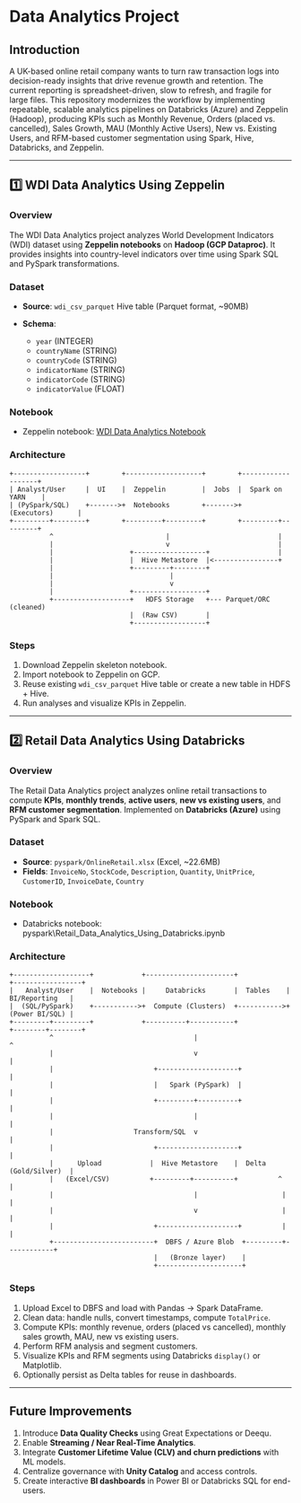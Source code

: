 # Data Analytics Project

## Introduction
A UK-based online retail company wants to turn raw transaction logs into decision-ready insights that drive revenue growth and retention. The current reporting is spreadsheet-driven, slow to refresh, and fragile for large files. This repository modernizes the workflow by implementing repeatable, scalable analytics pipelines on Databricks (Azure) and Zeppelin (Hadoop), producing KPIs such as Monthly Revenue, Orders (placed vs. cancelled), Sales Growth, MAU (Monthly Active Users), New vs. Existing Users, and RFM-based customer segmentation using Spark, Hive, Databricks, and Zeppelin.

---

## 1️⃣ WDI Data Analytics Using Zeppelin

### Overview

The WDI Data Analytics project analyzes World Development Indicators (WDI) dataset using **Zeppelin notebooks** on **Hadoop (GCP Dataproc)**. It provides insights into country-level indicators over time using Spark SQL and PySpark transformations.

### Dataset

* **Source**: `wdi_csv_parquet` Hive table (Parquet format, \~90MB)
* **Schema**:

  * `year` (INTEGER)
  * `countryName` (STRING)
  * `countryCode` (STRING)
  * `indicatorName` (STRING)
  * `indicatorCode` (STRING)
  * `indicatorValue` (FLOAT)

### Notebook

* Zeppelin notebook: [WDI Data Analytics Notebook](spark/notebook/Spark%20Dataframe%20-%20WDI%20Data%20Analytics.json) 

### Architecture

```
+------------------+        +-------------------+        +-------------------+
| Analyst/User     |  UI    |  Zeppelin         |  Jobs  |  Spark on YARN    |
| (PySpark/SQL)    +------->+  Notebooks        +------->+  (Executors)      |
+---------+--------+        +---------+---------+        +---------+---------+
          ^                            |                           |
          |                            v                           |
          |                   +------------------+                 |
          |                   |  Hive Metastore  |<----------------+
          |                   +---------+--------+
          |                             |
          |                             v
          |                   +------------------+
          +-------------------+   HDFS Storage   +--- Parquet/ORC (cleaned)
                              |  (Raw CSV)       |
                              +------------------+
```

### Steps

1. Download Zeppelin skeleton notebook.
2. Import notebook to Zeppelin on GCP.
3. Reuse existing `wdi_csv_parquet` Hive table or create a new table in HDFS + Hive.
4. Run analyses and visualize KPIs in Zeppelin.

---

## 2️⃣ Retail Data Analytics Using Databricks

### Overview

The Retail Data Analytics project analyzes online retail transactions to compute **KPIs**, **monthly trends**, **active users**, **new vs existing users**, and **RFM customer segmentation**. Implemented on **Databricks (Azure)** using PySpark and Spark SQL.

### Dataset

* **Source**: `pyspark/OnlineRetail.xlsx` (Excel, \~22.6MB)
* **Fields**: `InvoiceNo`, `StockCode`, `Description`, `Quantity`, `UnitPrice`, `CustomerID`, `InvoiceDate`, `Country`

### Notebook

* Databricks notebook: pyspark\Retail_Data_Analytics_Using_Databricks.ipynb

### Architecture

```
+-------------------+            +----------------------+            +-----------------+
|   Analyst/User    |  Notebooks |     Databricks       |  Tables    |  BI/Reporting   |
|  (SQL/PySpark)    +----------->+  Compute (Clusters)  +----------->+  (Power BI/SQL) |
+---------+---------+            +----------+-----------+            +--------+--------+
          ^                                   |                                 ^
          |                                   v                                 |
          |                         +--------------------+                      |
          |                         |   Spark (PySpark)  |                      |
          |                         +---------+----------+                      |
          |                                   |                                 |
          |                    Transform/SQL  v                                 |
          |                         +--------------------+                      |
          |      Upload            |  Hive Metastore    |  Delta (Gold/Silver)  |
          |   (Excel/CSV)          +---------+----------+          ^            |
          |                                   |                     |            |
          |                                   v                     |            |
          |                         +--------------------+          |            |
          +-------------------------+  DBFS / Azure Blob  +---------+------------+
                                    |   (Bronze layer)    |
                                    +---------------------+
```

### Steps

1. Upload Excel to DBFS and load with Pandas → Spark DataFrame.
2. Clean data: handle nulls, convert timestamps, compute `TotalPrice`.
3. Compute KPIs: monthly revenue, orders (placed vs cancelled), monthly sales growth, MAU, new vs existing users.
4. Perform RFM analysis and segment customers.
5. Visualize KPIs and RFM segments using Databricks `display()` or Matplotlib.
6. Optionally persist as Delta tables for reuse in dashboards.

---

## Future Improvements

1. Introduce **Data Quality Checks** using Great Expectations or Deequ.
2. Enable **Streaming / Near Real-Time Analytics**.
3. Integrate **Customer Lifetime Value (CLV) and churn predictions** with ML models.
4. Centralize governance with **Unity Catalog** and access controls.
5. Create interactive **BI dashboards** in Power BI or Databricks SQL for end-users.

